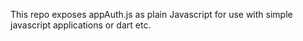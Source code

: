 This repo exposes appAuth.js as plain Javascript for use with simple javascript applications or dart etc.
